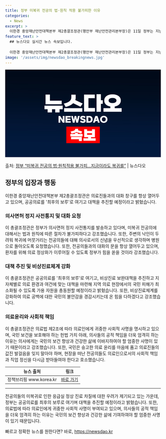 ```yaml
---
title: 정부 미복귀 전공의 법·원칙 적용 불가피한 이유
categories:
  - News
excerpt: >
  이한경 중앙재난안전대책본부 제2총괄조정관(행안부 재난안전관리본부장)은 11일 정부는 지난주부터 의사면허 정지…
feature_text: >
  ## 뉴스다오 실시간 뉴스 속보입니다.

  이한경 중앙재난안전대책본부 제2총괄조정관(행안부 재난안전관리본부장)은 11일 정부는 지난주부터 의사면허 정지…
image: '/assets/img/newsdao_breakingnews.jpg'
---
```


![뉴스다오 속보](/assets/img/newsdao_breakingnews.jpg)

<p>출처: <a href="https://newsdao.kr/3312" rel="dofollow">정부 “미복귀 전공의 법·원칙적용 불가피…지금이라도 복귀를”</a> | 뉴스다오</p>

<h2 data-ke-size="size26">정부의 입장과 행동</h2>
<p data-ke-size="size16">이한경 중앙재난안전대책본부 제2총괄조정관은 의료진들과의 대화 창구를 항상 열어두고 있으며, 공공의료를 '최후의 보루'로 여기고 대책을 추진할 예정이라고 밝혔습니다.</p>

<h3>의사면허 정지 사전통지 및 대화 요청</h3>
<p data-ke-size="size16">이 총괄조정관은 정부가 의사면허 정지 사전통지를 발송하고 있다며, 미복귀 전공의에 대해서는 법과 원칙에 따른 절차가 불가피하다고 강조했습니다. 또한, 주변의 낙인이 두려워 복귀에 머뭇거리는 전공의들에 대해 의사로서의 신념을 우선적으로 생각하며 병원으로 돌아오도록 요청했습니다. 또한, 전공의들과의 대화의 문을 항상 열어두고 있으며, 환자를 위해 의료 정상화가 이루어질 수 있도록 정부가 힘을 쏟을 것이라 강조했습니다.</p>

<h3>대책 추진 및 비상진료체계 강화</h3>
<p data-ke-size="size16">이 총괄조정관은 공공의료를 '최후의 보루'로 여기고, 비상진료 보완대책을 추진하고 지자체별로 의료 환경과 여건에 맞는 대책을 마련해 지역 의료 현장에서의 국민 피해가 최소화될 수 있도록 가용 자원을 총동원할 예정이라고 밝혔습니다. 또한, 비상진료체계를 강화하여 의료 공백에 대한 국민의 불안감을 경감시키는데 온 힘을 다하겠다고 강조했습니다.</p>

<h3>의료윤리와 사회적 책임</h3>
<p data-ke-size="size16">이 총괄조정관은 의료법 제2조에 따라 의료인에게 귀중한 사회적 사명을 명시하고 있으며, 국민 보건을 보호해야 하는 헌법 가치 아래, 의사들의 공적 책임을 더욱 엄격히 하는 이유는 의사에게는 국민의 보건 향상과 건강한 삶에 이바지하여야 할 엄중한 사명이 있기 때문이라고 강조했습니다. 또한, 국민은 숭고한 의료 윤리를 마음에 품고 의료진들의 값진 발걸음을 잊지 말아야 하며, 현장을 떠난 전공의들도 의료인으로서의 사회적 책임과 직업 정신을 다시금 받아들여야 한다고 호소했습니다.</p>

<table>
    <thead>
        <tr>
            <th>뉴스 출처</th>
            <th>링크</th>
        </tr>
    </thead>
    <tbody>
        <tr>
            <td>정책브리핑 www.korea.kr</td>
            <td><a href="https://www.korea.kr">바로 가기</a></td>
        </tr>
    </tbody>
</table>

<hr>

<p data-ke-size="size16">전공의들의 미복귀로 인한 응급실 정상 진료 차질에 대한 우려가 제기되고 있는 가운데, 정부는 공공의료를 최후의 보루로 여기며 대책을 추진할 예정이라고 밝혔습니다. 또한, 의료법에 따라 의료인에게 귀중한 사회적 사명이 부여되고 있으며, 의사들의 공적 책임을 더욱 엄격히 하는 이유는 국민의 보건 향상과 건강한 삶에 기여하여야 할 엄중한 사명이 있기 때문입니다.</p> 

빠르고 정확한 뉴스를 원한다면? 바로, <a href="https://newsdao.kr" rel="dofollow">https://newsdao.kr</a>


